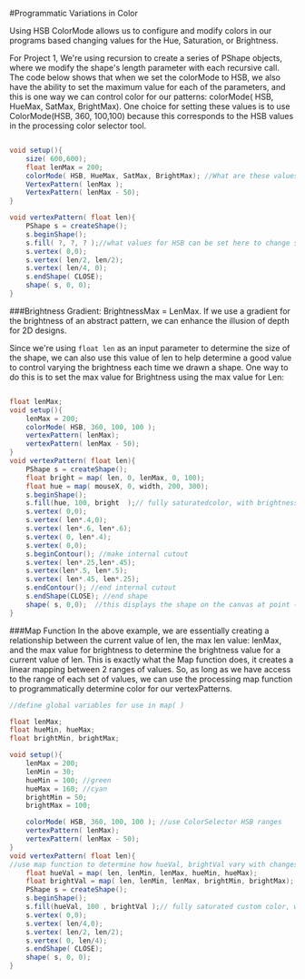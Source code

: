 #Programmatic Variations in Color

Using HSB ColorMode allows us to configure and modify colors in our programs based changing values for the Hue, Saturation, or Brightness.

For Project 1, We're using recursion to create a series of PShape objects, where we modify the shape's length parameter with each recursive call.   The code below shows that when we set the colorMode to HSB, we also have the ability to set the maximum value for each of the parameters, and this is one way we can control color for our patterns:  colorMode( HSB, HueMax, SatMax, BrightMax).  One choice for setting these values is to use ColorMode(HSB, 360, 100,100) because this corresponds to the HSB values in the processing color selector tool.


```java

void setup(){
    size( 600,600);
    float lenMax = 200;
    colorMode( HSB, HueMax, SatMax, BrightMax); //What are these values: ?
    VertexPattern( lenMax );
    VertexPattern( lenMax - 50);
}

void vertexPattern( float len){
    PShape s = createShape();
    s.beginShape();
    s.fill( ?, ?, ? );//what values for HSB can be set here to change shape's color in a meaningful way?
    s.vertex( 0,0);
    s.vertex( len/2, len/2);
    s.vertex( len/4, 0);
    s.endShape( CLOSE);
    shape( s, 0, 0);
}

```


###Brightness Gradient:  BrightnessMax = LenMax.
If we use a gradient for the brightness of an abstract pattern, we can enhance the illusion of depth for 2D designs.  

Since we're using `float len` as an input parameter to determine the size of the shape, we can also use this value of len to help determine a good value to control varying the brightness each time we drawn a shape.  One way to do this is to set the max value for Brightness using the max value for Len:

```java

float lenMax;
void setup(){
    lenMax = 200;
    colorMode( HSB, 360, 100, 100 );  
    vertexPattern( lenMax);
    vertexPattern( lenMax - 50);
}
void vertexPattern( float len){
    PShape s = createShape();
    float bright = map( len, 0, lenMax, 0, 100);
    float hue = map( mouseX, 0, width, 200, 300);
    s.beginShape();
    s.fill(hue, 100, bright  );// fully saturatedcolor, with brightness dependent on the len input parameter.
    s.vertex( 0,0);
    s.vertex( len*.4,0);
    s.vertex( len*.6, len*.6);
    s.vertex( 0, len*.4);
    s.vertex( 0,0);
    s.beginContour(); //make internal cutout 
    s.vertex( len*.25,len*.45);
    s.vertex(len*.5, len*.5);
    s.vertex( len*.45, len*.25);
    s.endContour(); //end internal cutout
    s.endShape(CLOSE); //end shape
    shape( s, 0,0);  //this displays the shape on the canvas at point (0,0)
}

```

###Map Function
In the above example, we are essentially creating a relationship between the current value of len, the max len value: lenMax, and the max value for brightness to determine the brightness value for a current value of len.  This is exactly what the Map function does, it creates a linear mapping between 2 ranges of values.  So, as long as we have access to the range of each set of values, we can use the processing map function to programmatically determine color for our vertexPatterns.  

```java
//define global variables for use in map( )

float lenMax;
float hueMin, hueMax;
float brightMin, brightMax;

void setup(){
    lenMax = 200;
    lenMin = 30;
    hueMin = 100; //green
    hueMax = 160; //cyan
    brightMin = 50;
    brightMax = 100;

    colorMode( HSB, 360, 100, 100 ); //use ColorSelector HSB ranges
    vertexPattern( lenMax);
    vertexPattern( lenMax - 50);
}
void vertexPattern( float len){
//use map function to determine how hueVal, brightVal vary with changes in len.  
    float hueVal = map( len, lenMin, lenMax, hueMin, hueMax);
    float brightVal = map( len, lenMin, lenMax, brightMin, brightMax); 
    PShape s = createShape();
    s.beginShape();
    s.fill(hueVal, 100 , brightVal );// fully saturated custom color, with brightness dependent on the len input parameter.
    s.vertex( 0,0);
    s.vertex( len/4,0);
    s.vertex( len/2, len/2);
    s.vertex( 0, len/4);
    s.endShape( CLOSE);
    shape( s, 0, 0);
}

```






